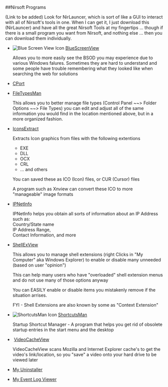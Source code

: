 ##Nirsoft Programs    
 
(Link to be added) Look for NirLauncer, which is sort of like a GUI to interact with all of Nirsoft's tools in one. When I can get it, I just download this (NirLauncer) and have all the great Nirsoft Tools at my fingertips ... though if there is a small program you want from Nirsoft, and nothing else ... then you can download them individually.    

-	![Blue Screen View Icon](../../progIcons/system_tools/NIRSOFTICONS/BlueScreenView_101.png) [BlueScreenView](http://www.nirsoft.net/utils/blue_screen_view.html)
      
     Allows you to more easily see the BSOD you may experience due to various Windows falures. Sometimes they are hard to understand and some people have trouble remembering what they looked like when searching the web for solutions

-	[CPort]()

-	[FileTypesMan]()

     This allows you to better manage file types <span class="code">(Control Panel ~~&gt; Folder Options ~~&gt; File Types) </span>you can edit and adjust all of the same information you would find in the location mentioned above, but in a more organized fashion.
   
-	[IconsExtract](http://www.nirsoft.net/utils/iconsext.html)

	Extracts Icon graphics from files with the following extentions   
	- EXE               
    - DLL                  
    - OCX              
    - CRL                
    - ... and others 
    
     You can saved these as ICO (Icon) files, or CUR (Cursor) files         
    
     A program such as Xnview can convert these ICO to more &quot;manageable&quot; image formats 
         
        
-	[IPNetInfo](http://www.nirsoft.net/utils/ipnetinfo.html)
      
 
      IPNetInfo helps you obtain all sorts of information about an IP Address such as:            
      Country/State name        
      IP Address Range,        
      Contact Information, and more
  
-	[ShellExView](http://www.nirsoft.net/utils/shexview.html)

	This allows you to manage shell extensions (right Clicks in &quot;My Computer&quot; aka Windows Explorer) to enable or disable many unneeded (based on user &quot;opinion&quot;) 
          
    This can help many users who have &quot;overloaded&quot; shell extension menus and do not use many of those options anyway         
        
    You can EASILY enable or disable items you mistakenly remove if the situation arrises.         
        
    FYI - Shell Extensions are also known by some as &quot;Context Extension&quot;

-	![ShortcutsMan Icon](../../progIcons/system_tools/NIRSOFTICONS/shman_101.png) [ShortcutsMan]()

    Startup Shortcut Manager  - A program that helps you get rid of obsolete startup entries in the start menu and the desktop     
  
-	![]() [VideoCacheView]()

	VideoCacheView scans Mozilla and Internet Explorer cache's to get the video's link/location, so you &quot;save&quot; a video onto your hard drive to be viewed later
	
-	 [My Uninstaller]()
 
-	[My Event Log Viewer](http://www.nirsoft.net/utils/my_event_viewer.html)